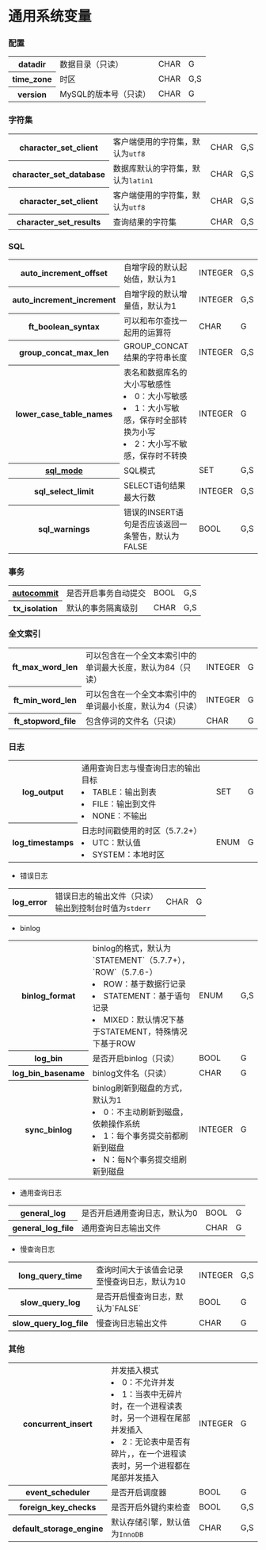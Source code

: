 # 通用系统变量

### 配置
<table>
	<tr>
		<th>datadir</th>
		<td>数据目录（只读）</td>
		<td>CHAR</td>
		<td>G</td>
	</tr>
	<tr>
		<th>time_zone</th>
		<td>时区</td>
		<td>CHAR</td>
		<td>G,S</td>
	</tr>
	<tr>
		<th>version</th>
		<td>MySQL的版本号（只读）</td>
		<td>CHAR</td>
		<td>G</td>
	</tr>
</table>

### 字符集
<table>
	<tr>
		<th>character_set_client</th>
		<td>客户端使用的字符集，默认为<code>utf8</code></td>
		<td>CHAR</td>
		<td>G,S</td>
	</tr>
	<tr>
		<th>character_set_database</th>
		<td>数据库默认的字符集，默认为<code>latin1</code></td>
		<td>CHAR</td>
		<td>G,S</td>
	</tr>
	<tr>
		<th>character_set_client</th>
		<td>客户端使用的字符集，默认为<code>utf8</code></td>
		<td>CHAR</td>
		<td>G,S</td>
	</tr>
	<tr>
		<th>character_set_results</th>
		<td>查询结果的字符集</td>
		<td>CHAR</td>
		<td>G,S</td>
	</tr>
</table>

### SQL
<table>
	<tr>
		<th>auto_increment_offset</th>
		<td>自增字段的默认起始值，默认为1</td>
		<td>INTEGER</td>
		<td>G,S</td>
	</tr>
	<tr>
		<th>auto_increment_increment</th>
		<td>自增字段的默认增量值，默认为1</td>
		<td>INTEGER</td>
		<td>G,S</td>
	</tr>
	<tr>
		<th>ft_boolean_syntax</th>
		<td>可以和布尔查找一起用的运算符</td>
		<td>CHAR</td>
		<td>G</td>
	</tr>
	<tr>
		<th>group_concat_max_len</th>
		<td>GROUP_CONCAT结果的字符串长度</td>
		<td>INTEGER</td>
		<td>G,S</td>
	</tr>
	<tr>
		<th>lower_case_table_names</th>
		<td>表名和数据库名的大小写敏感性
            <li>0：大小写敏感</li>
            <li>1：大小写敏感，保存时全部转换为小写</li> 
            <li>2：大小写不敏感，保存时不转换</li>
		</td>
		<td>INTEGER</td>
		<td>G</td>
	</tr>
	<tr>
		<th><a href="sql_mode.md">sql_mode</a></th>
		<td>SQL模式</td>
		<td>SET</td>
		<td>G,S</td>
	</tr>
	<tr>
		<th>sql_select_limit</th>
		<td>SELECT语句结果最大行数</td>
		<td>INTEGER</td>
		<td>G,S</td>
	</tr>
	<tr>
		<th>sql_warnings</th>
		<td>错误的INSERT语句是否应该返回一条警告，默认为FALSE</td>
		<td>BOOL</td>
		<td>G,S</td>
	</tr>
</table>

### 事务
<table>
	<tr>
		<th><a href="autocommit.md">autocommit</a></th>
		<td>是否开启事务自动提交</td>
		<td>BOOL</td>
		<td>G,S</td>
	</tr>
	<tr>
		<th>tx_isolation</th>
		<td>默认的事务隔离级别</td>
		<td>CHAR</td>
		<td>G,S</td>
	</tr>
</table>

### 全文索引
<table>
	<tr>
		<th>ft_max_word_len</th>
		<td>可以包含在一个全文本索引中的单词最大长度，默认为84（只读）</td>
		<td>INTEGER</td>
		<td>G</td>
	</tr>
	<tr>
		<th>ft_min_word_len</th>
		<td>可以包含在一个全文本索引中的单词最小长度，默认为4（只读）</td>
		<td>INTEGER</td>
		<td>G</td>
	</tr>
	<tr>
		<th>ft_stopword_file</th>
		<td>包含停词的文件名（只读）</td>
		<td>CHAR</td>
		<td>G</td>
	</tr>
</table>

### 日志
<table>
	<tr>
		<th>log_output</th>
		<td>通用查询日志与慢查询日志的输出目标
			<li>TABLE：输出到表
			<li>FILE：输出到文件</li>
			<li>NONE：不输出</li>
		</td>
		<td>SET</td>
		<td>G</td>
	</tr>
	<tr>
		<th>log_timestamps</th>
		<td>日志时间戳使用的时区（5.7.2+）
			<li>UTC：默认值</li>
			<li>SYSTEM：本地时区</li>
		</td>
		<td>ENUM</td>
		<td>G</td>
	</tr>
</table>

- 错误日志

<table>
	<tr>
		<th>log_error</th>
		<td>错误日志的输出文件（只读）
			<br/>输出到控制台时值为<code>stderr</code>
		</td>
		<td>CHAR</td>
		<td>G</td>
	</tr>
</table>

- binlog

<table>
	<tr>
		<th>binlog_format</th>
		<td>binlog的格式，默认为`STATEMENT`（5.7.7+），`ROW`（5.7.6-）
			<li>ROW：基于数据行记录</li>
			<li>STATEMENT：基于语句记录</li>
			<li>MIXED：默认情况下基于STATEMENT，特殊情况下基于ROW</li>
		</td>
		<td>ENUM</td>
		<td>G,S</td>
	</tr>
	<tr>
		<th>log_bin</th>
		<td>是否开启binlog（只读）</td>
		<td>BOOL</td>
		<td>G</td>
	</tr>
	<tr>
		<th>log_bin_basename</th>
		<td>binlog文件名（只读）</td>
		<td>CHAR</td>
		<td>G</td>
	</tr>
	<tr>
		<th>sync_binlog</th>
		<td>binlog刷新到磁盘的方式，默认为1
			<li>0：不主动刷新到磁盘，依赖操作系统</li>
			<li>1：每个事务提交前都刷新到磁盘</li>
			<li>N：每N个事务提交组刷新到磁盘</li>
		</td>
		<td>INTEGER</td>
		<td>G</td>
	</tr>
</table>

- 通用查询日志

<table>
	<tr>
		<th>general_log</th>
		<td>是否开启通用查询日志，默认为0</td>
		<td>BOOL</td>
		<td>G</td>
	</tr>
	<tr>
		<th>general_log_file</th>
		<td>通用查询日志输出文件</td>
		<td>CHAR</td>
		<td>G</td>
	</tr>
</table>

- 慢查询日志

<table>
	<tr>
		<th>long_query_time</th>
		<td>查询时间大于该值会记录至慢查询日志，默认为10</td>
		<td>INTEGER</td>
		<td>G,S</td>
	</tr>
	<tr>
		<th>slow_query_log</th>
		<td>是否开启慢查询日志，默认为`FALSE`</td>
		<td>BOOL</td>
		<td>G</td>
	</tr>
	<tr>
		<th>slow_query_log_file</th>
		<td>慢查询日志输出文件</td>
		<td>CHAR</td>
		<td>G</td>
	</tr>
</table>

### 其他
<table>
    <tr>
		<th>concurrent_insert</th>
		<td>并发插入模式
		    <li>0：不允许并发</li>
            <li>1：当表中无碎片时，在一个进程读表时，另一个进程在尾部并发插入  </li>
            <li>2：无论表中是否有碎片，，在一个进程读表时，另一个进程都在尾部并发插入</li>
		</td>
		<td>INTEGER</td>
		<td>G</td>
	</tr>
	<tr>
		<th>event_scheduler</th>
		<td>是否开启调度器</td>
		<td>BOOL</td>
		<td>G</td>
	</tr>
	<tr>
		<th>foreign_key_checks</th>
		<td>是否开启外键约束检查</td>
		<td>BOOL</td>
		<td>G,S</td>
	</tr>
	<tr>
		<th>default_storage_engine</th>
		<td>默认存储引擎，默认值为<code>InnoDB</code></td>
		<td>CHAR</td>
		<td>G,S</td>
	</tr>
</table>
